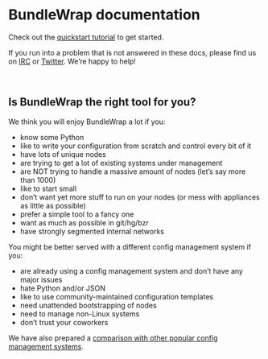 <style>.bs-sidebar { display: none; }</style>

BundleWrap documentation
========================

Check out the [quickstart tutorial](guide/quickstart.md) to get started.

If you run into a problem that is not answered in these docs, please
find us on [IRC](irc://chat.freenode.net/bundlewrap) or [Twitter](https://twitter.com/bundlewrap). We’re happy to help!

<br>

Is BundleWrap the right tool for you?
-------------------------------------

We think you will enjoy BundleWrap a lot if you:

-   know some Python
-   like to write your configuration from scratch and control every bit
    of it
-   have lots of unique nodes
-   are trying to get a lot of existing systems under management
-   are NOT trying to handle a massive amount of nodes (let’s say more
    than 1000)
-   like to start small
-   don’t want yet more stuff to run on your nodes (or mess with
    appliances as little as possible)
-   prefer a simple tool to a fancy one
-   want as much as possible in git/hg/bzr
-   have strongly segmented internal networks

You might be better served with a different config management system if
you:

-   are already using a config management system and don’t have any
    major issues
-   hate Python and/or JSON
-   like to use community-maintained configuration templates
-   need unattended bootstrapping of nodes
-   need to manage non-Linux systems
-   don’t trust your coworkers

We have also prepared a [comparison with other popular config management systems](misc/alternatives.md).
